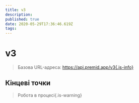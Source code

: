 ```yaml
---
title: v3
description:
published: true
date: 2020-05-29T17:36:46.619Z
tags:
---
```


# v3

> Базова URL-адреса: https://api.premid.app/v3{.is-info}


## Кінцеві точки
> Робота в процесі{.is-warning}